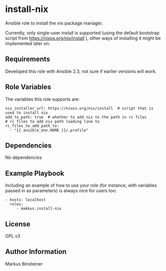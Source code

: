 install-nix
===============

Ansible role to install the nix package manager.

Currently, only single-user install is supported (using the default bootstrap script from https://nixos.org/nix/install ), other ways of installing it might be implemented later on.

Requirements
----------------

Developed this role with Ansible 2.3, not sure if earlier versions will work.

Role Variables
--------------

The variables this role supports are:

    nix_installer_url: https://nixos.org/nix/install  # script that is used to install nix
    add_to_path: true  # whether to add nix to the path in rc files
    # rc files to add nix path loading line to
    rc_files_to_add_path_to:
      - "{{ ansible_env.HOME }}/.profile"


Dependencies
------------

No dependencies

Example Playbook
----------------

Including an example of how to use your role (for instance, with variables passed in as parameters) is always nice for users too:

    - hosts: localhost
      roles:
         - makkus.install-nix

License
-------

GPL v3

Author Information
------------------

Markus Binsteiner
